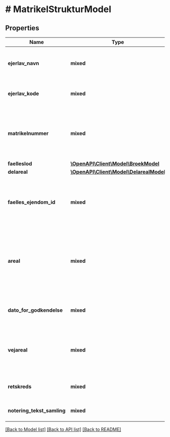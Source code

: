 # # MatrikelStrukturModel

## Properties

Name | Type | Description | Notes
------------ | ------------- | ------------- | -------------
**ejerlav_navn** | **mixed** | Den tekstmæssige betegnelse af et ejerlav. Ejerlavsbetegnelsen er ikke entydig. | [optional]
**ejerlav_kode** | **mixed** | En på landsbasis entydig identifikation af et ejerlav. | [optional]
**matrikelnummer** | **mixed** | Entydig identifikation af en flade/parcel (matrikel) inden for et ejerlav. Ikke entydig på landsplan uden LandsejerlavsKoden | [optional]
**faelleslod** | [**\OpenAPI\Client\Model\BroekModel**](BroekModel.md) |  | [optional]
**delareal** | [**\OpenAPI\Client\Model\DelarealModel**](DelarealModel.md) |  | [optional]
**faelles_ejendom_id** | **mixed** | Også kaldet e-ref. UUID der identificere en ejendom på tværs af alle ejendomsregistre som fx tinglysning, kms, skat mv. | [optional]
**areal** | **mixed** | Indeholder grundarealets størrelse angivet for matrikel. Informationen er en berigelse, der sket under prøvelsen. Informationen stammer fra Tinglysningsretten. |
**dato_for_godkendelse** | **mixed** | Indeholder matriklens approbationsdato, dvs. dato for godkendelse. |
**vejareal** | **mixed** | Det areal af et jordstykke (matrikel), der udgøres af vej. Værdien angives som heltal i kvadratmeter. | [optional]
**retskreds** | **mixed** | Den af de tidligere 82 retskredse, som ejendommen tilhørte. | [optional]
**notering_tekst_samling** | **mixed** | Samling af noteringer på matriklen | [optional]

[[Back to Model list]](../../README.md#models) [[Back to API list]](../../README.md#endpoints) [[Back to README]](../../README.md)
